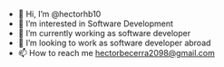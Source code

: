 - 👋 Hi, I’m @hectorhb10
- 👀 I’m interested in Software Development
- 🌱 I’m currently working as software developer
- 💞️ I’m looking to work as software developer abroad
- 📫 How to reach me hectorbecerra2098@gmail.com

<!---
hectorhb10/hectorhb10 is a ✨ special ✨ repository because its `README.md` (this file) appears on your GitHub profile.
You can click the Preview link to take a look at your changes.
--->
